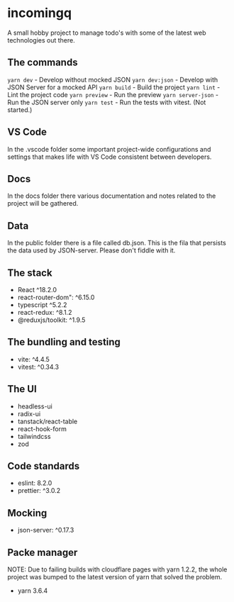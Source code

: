 # incomingq

A small hobby project to manage todo's with some of the latest web technologies out there.

## The commands

`yarn dev` - Develop without mocked JSON
`yarn dev:json` - Develop with JSON Server for a mocked API
`yarn build` - Build the project
`yarn lint` - Lint the project code
`yarn preview` - Run the preview
`yarn server-json` - Run the JSON server only
`yarn test` - Run the tests with vitest. (Not started.)

## VS Code

In the .vscode folder some important project-wide configurations and settings that makes life with VS Code consistent between developers.

## Docs

In the docs folder there various documentation and notes related to the project will be gathered.

## Data

In the public folder there is a file called db.json. This is the fila that persists the data used by JSON-server.
Please don't fiddle with it.

## The stack

- React ^18.2.0
- react-router-dom": ^6.15.0
- typescript ^5.2.2
- react-redux: ^8.1.2
- @reduxjs/toolkit: ^1.9.5

## The bundling and testing

- vite: ^4.4.5
- vitest: ^0.34.3

## The UI

- headless-ui
- radix-ui
- tanstack/react-table
- react-hook-form
- tailwindcss
- zod

## Code standards

- eslint: 8.2.0
- prettier: ^3.0.2

## Mocking

- json-server: ^0.17.3

## Packe manager

NOTE: Due to failing builds with cloudflare pages with yarn 1.2.2, the whole project was bumped to the latest version of yarn that solved the problem.

- yarn 3.6.4
